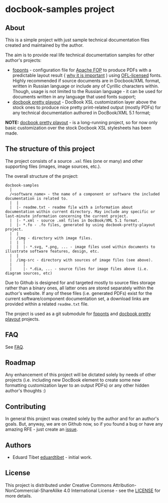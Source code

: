 # docbook-samples project

## About

This is a simple project with just sample technical documentation files created and maintained by the author.

The aim is to provide real life technical documentation samples for other author's projects:

- [foponts](https://github.com/eduardtibet/foponts) - configuration file for [Apache FOP](https://xmlgraphics.apache.org/fop/) to produce PDFs with a predictable layout result { [why it is important](https://github.com/eduardtibet/foponts/blob/master/FAQ.md#why-foponts-was-created) ) using [OFL-licensed](https://en.wikipedia.org/wiki/SIL_Open_Font_License) fonts. Highly recommended if source documents are in Docbook/XML format, written in Russian language or include any of Cyrillic characters within. Though, usage is not limited to the Russian language - it can be used for documents written in any language that used fonts support;
- [docbook pretty playout](https://github.com/eduardtibet/docbook-pretty-playout) - DocBook XSL customization layer above the stock ones to produce nice pretty print-related output (mostly PDFs) for any technical documentation authored in DocBook/XML 5.1 format;

**NOTE:** [docbook pretty playout](https://github.com/eduardtibet/docbook-pretty-playout) - is a long-running project, so for now only basic customization over the stock Docbook XSL stylesheets has been made.

## The structure of this project

The project consists of a source `.xml` files (one or many) and other supporting files (images, image sources, etc.).

The overall structure of the project:

```
docbook-samples
  |
  /<software_name> - the name of a component or software the included documentation is related to.
  |  |
  |  |- readme.txt - readme file with a information about documentation within current directory. May include any specific or last-minute information concerning the current project.
  |  |- *.xml - source .xml files in DocBook/XML 5.1 format.
  |  |- *.fo - .fo files, generated by using docbook-pretty-playout project.
  |  |
  |  /img - directory with image files.
  |  |  |
  |  |  |- *.svg, *.png, ... - image files used within documents to illustrate software features, design, etc.
  |  |
  |  /img-src - directory with sources of image files (see above).
  |     |
  |     |- *.dia, ... - source files for image files above (i.e. diagram sources, etc)
```

Due to Github is designed for and targeted mostly to source files storage rather than a binary ones, all latter ones are stored separately within the author's website. If any of these files (i.e. generated PDFs) exist for the current software/component documentation set, a download links are provided within a related `readme.txt` file.

The project is used as a git submodule for [foponts](https://github.com/eduardtibet/foponts) and [docbook pretty playout](https://github.com/eduardtibet/docbook-pretty-playout) projects.

## FAQ

See [FAQ](FAQ.md).

## Roadmap

Any enhancement of this project will be dictated solely by needs of other projects (i.e. including new DocBook element to create some new formatting customization layer to an output PDFs) or any other hidden author's thoughts :)

## Contributing

In general this project was created solely by the author and for an author's goals. But, anyway, we are on Github now, so if you found a bug or have any amazing RFE - just create an [issue](https://github.com/eduardtibet/docbook-samples/issues).

## Authors

* Eduard Tibet [eduardtibet](https://github.com/eduardtibet) - initial work.

## License

This project is distributed under Creative Commons Attribution-NonCommercial-ShareAlike 4.0 International License - see the [LICENSE](LICENSE) for more details.